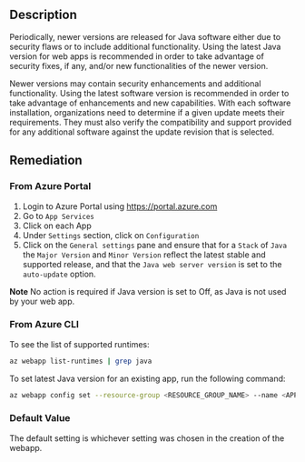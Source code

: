 ## Description

Periodically, newer versions are released for Java software either due to security flaws or to include additional functionality. Using the latest Java version for web apps is recommended in order to take advantage of security fixes, if any, and/or new functionalities of the newer version.

Newer versions may contain security enhancements and additional functionality. Using the latest software version is recommended in order to take advantage of enhancements and new capabilities. With each software installation, organizations need to determine if a given update meets their requirements. They must also verify the compatibility and support provided for any additional software against the update revision that is selected.

## Remediation

### From Azure Portal

1. Login to Azure Portal using https://portal.azure.com
2. Go to `App Services`
3. Click on each App
4. Under `Settings` section, click on `Configuration`
5. Click on the `General settings` pane and ensure that for a `Stack` of `Java` the `Major Version` and `Minor Version` reflect the latest stable and supported release, and that the `Java web server version` is set to the `auto-update` option.

**Note** No action is required if Java version is set to Off, as Java is not used by your web app.

### From Azure CLI

To see the list of supported runtimes:

```bash
az webapp list-runtimes | grep java
```

To set latest Java version for an existing app, run the following command:

```bash
az webapp config set --resource-group <RESOURCE_GROUP_NAME> --name <APP_NAME> --java-version <JAVA_VERSION> --java-container <JAVA_CONTAINER> --java- container-version <JAVA_CONTAINER_VERSION>
```

### Default Value

The default setting is whichever setting was chosen in the creation of the webapp.
